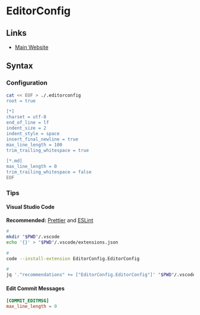# EditorConfig

## Links

- [Main Website](https://editorconfig.org/)

## Syntax

### Configuration

```sh
cat << EOF > ./.editorconfig
root = true

[*]
charset = utf-8
end_of_line = lf
indent_size = 2
indent_style = space
insert_final_newline = true
max_line_length = 100
trim_trailing_whitespace = true

[*.md]
max_line_length = 0
trim_trailing_whitespace = false
EOF
```

### Tips

#### Visual Studio Code

**Recommended:** [Prettier](/prettier.md#visual-studio-code) and [ESLint](/eslint/README.md#visual-studio-code)

```sh
#
mkdir "$PWD"/.vscode
echo '{}' > "$PWD"/.vscode/extensions.json
```

```sh
#
code --install-extension EditorConfig.EditorConfig

#
jq '."recommendations" += ["EditorConfig.EditorConfig"]' "$PWD"/.vscode/extensions.json | sponge "$PWD"/.vscode/extensions.json
```

#### Edit Commit Messages

```conf
[COMMIT_EDITMSG]
max_line_length = 0
```
